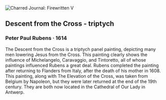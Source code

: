 <div class="artwork-of-the-day">
  <div class="container">
    <div class="img-wrapper">
      <img
        src="https://uploads7.wikiart.org/images/peter-paul-rubens/descent-from-the-cross-1614.jpg!Large.jpg"
        alt="Charred Journal: Firewritten V" />
    </div>
    <div class="artwork-detail">
      <div class="artwork-origin"> 
        <h2 class="artwork-name">Descent from the Cross - triptych</h2>
        <h3 class="artist">
          Peter Paul Rubens
                    ·  1614
        </h3>
      </div>
      <p class="description">
        <span class="artwork-description-text ng-binding" ng-bind-html="viewModel.ArtworkOfTheDay.Description | unsafe">The Descent from the Cross is a triptych panel painting, depicting many men lowering Jesus from the Cross. This painting clearly shows the influence of Michelangelo, Caravaggio, and Tintoretto, all of whose paintings influenced Rubens a great deal. Rubens completed the painting after returning to Flanders from Italy, after the death of his mother in 1608. This painting, along with The Elevation of the Cross, was taken from Belgium by Napoleon, but they were later returned at the end of the 19th century. They are both now located in the Cathedral of Our Lady in Antwerp.</span>
                        <div class="text-shadow-container" ng-show="showShadow" style=""></div>
      </p>
    </div>
  </div>

</div>
